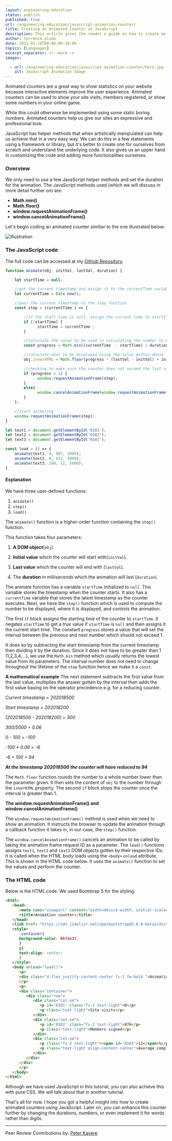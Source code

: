```yaml
---
layout: engineering-education
status: publish
published: true
url: /engineering-education/javascript-animation-counter/
title: Creating an Animated Counter in JavaScript
description: This article gives the reader a guide on how to create an animated counter in a web application using JavaScript. We will do this with a few JavaScript helper methods and by setting the duration for the animation.
author: terrence-aluda
date: 2021-01-16T00:00:00-10:00
topics: [Languages]
excerpt_separator: <!--more-->
images:

  - url: /engineering-education/javascript-animation-counter/hero.jpg
    alt: Javascript Animation Image
---
```

Animated counters are a great way to show statistics on your website because interactive elements improve the user experience. Animated counters can be used to show your site visits, members registered, or show some numbers in your online game.
<!--more-->
While this could otherwise be implemented using some static boring numbers. Animated counters help us give our sites an expressive and professional look.

JavaScript has helper methods that when artistically manipulated can help us achieve that in a very easy way. We can do this in a few statements using a framework or library, but it's better to create one for ourselves from scratch and understand the underlying code. It also gives us an upper hand in customizing the code and adding more functionalities ourselves.

### Overview
We only need to use a few JavaScript helper methods and set the duration for the animation. The JavaScript methods used (which we will discuss in more detail further on) are:

- **Math.min()**
- **Math.floor()**
- **window.requestAnimationFrame()**
- **window.cancelAnimationFrame()**

Let's begin coding an animated counter similiar to the one illustrated below:

![Illustration](/engineering-education/javascript-animation-counter/illustration.gif)

### The JavaScript code
The full code can be accessed at my [Github Repository](https://github.com/Agusioma/animation-counter-javascript/).

```Javascript
function animate(obj, initVal, lastVal, duration) {

    let startTime = null;

    //get the current timestamp and assign it to the currentTime variable
    let currentTime = Date.now();

    //pass the current timestamp to the step function
    const step = (currentTime ) => {

        //if the start time is null, assign the current time to startTime
        if (!startTime) {
              startTime = currentTime ;
        }

        //calculate the value to be used in calculating the number to be displayed
        const progress = Math.min((currentTime  - startTime) / duration, 1);

        //calculate what to be displayed using the value gotten above
        obj.innerHTML = Math.floor(progress * (lastVal - initVal) + initVal);

        //checking to make sure the counter does not exceed the last value (lastVal)
        if (progress < 1) {
              window.requestAnimationFrame(step);
        }
        else{
              window.cancelAnimationFrame(window.requestAnimationFrame(step));
        }
    };

    //start animating
    window.requestAnimationFrame(step);
}

let text1 = document.getElementById('0101');
let text2 = document.getElementById('0102');
let text3 = document.getElementById('0103');

const load = () => {
    animate(text1, 0, 907, 5000);
    animate(text2, 0, 432, 5000);
    animate(text3, 100, 12, 5000);
}
```

#### Explanation
We have three user-defined functions:

1. `animate()`
2. `step()`
3. `load()`

The `animate()` function is a higher-order function containing the `step()` function. 

This function takes four parameters:

1. **A DOM object**(`obj`).

2. **Initial value** which the counter will start with(`initVal`).

3. **Last value** which the counter will end with (`lastVal`).

4. The **duration** in milliseconds which the animation will last (`duration`).

The animate function has a variable `startTime` initialized to `null`. This variable stores the timestamp when the counter starts. It also has a `currentTime` variable that stores the latest timestamp as the counter executes. Next, we have the `step()` function which is used to compute the number to be displayed, where it is displayed, and controls the animation.

The first `if` block assigns the starting time of the counter to `startTime`. It negates `startTime` to get a *true* value if `startTime` is `null` and then assigns it the current start time. The constant `progress` stores a value that will set the interval between the previous and next number which should not exceed 1. 

It does so by subtracting the start timestamp from the current timestamp then dividing it by the duration. Since it does not have to be greater than 1 (1,2,3,4,...), we use the `Math.min` method which usually returns the lowest value from its parameters. The interval number does not need to change throughout the lifetime of the `step` function hence we make it a `const`.

**A mathematical example**
The next statement subtracts the first value from the last value, multiplies the answer gotten by the interval then adds the first value basing on the operator precedence e.g. for a reducing counter.


*Current timestamp = 202018500*

*Start timestamp = 202018200*

*(202018500 - 202018200) = 300*

*300/5000 = 0.06*

*0 - 100 = -100*

*-100 * 0.06 = -6*

*-6 + 100 = 94*

***At the timestamp 202018500 the counter will have reduced to 94***

The `Math.floor` function rounds the number to a whole number lower than the parameter given. It then sets the content of `obj` to the number through the `innerHTML` property. The second `if` block stops the counter once the interval is greater than 1.

**The window.requestAnimationFrame() and window.cancelAnimationFrame()**

The `window.requestAnimationFrame()` method is used when we need to show an animation. It instructs the browser to update the animation through a callback function it takes in, in our case, the `step()` function.

The `window.cancelAnimationFrame()` cancels an animation to be called by taking the animation frame request ID as a parameter. The `load()` functions assigns `text1`, `text2` and `text3` DOM objects gotten by their respective IDs. It is called when the HTML body loads using the `<body>` `onload` attribute. This is shown in the HTML code below. It uses the `animate()` function to set the values and perform the counter.

### The HTML code
Below is the HTML code. We used Bootstrap 5 for the styling.

```html
<html>
   <head>
      <meta name="viewport" content="width=device-width, initial-scale=1.0">
      <title>Animation counter</title>
   </head>
   <link href= "https://cdn.jsdelivr.net/npm/bootstrap@5.0.0-beta1/dist/css/bootstrap.min.css" rel="stylesheet" integrity="sha384-giJF6kkoqNQ00vy+HMDP7azOuL0xtbfIcaT9wjKHr8RbDVddVHyTfAAsrekwKmP1" crossorigin="anonymous">
   <style>
      .container{
      background-color: #6f4e37;
      }
      p{
      text-align: center;
      }
   </style>
   <body onload="load()">
      <p>
      <div class="d-flex justify-content-center fs-1 fw-bold ">Animation Counter</div>
      </p>
      <p>
      <div class="container">
         <div class="row">
            <div class="col-sm">
               <p id='0101' class="fs-2 text-light">0</p>
               <p class="text-light">Site visits</p>
            </div>
            <div class="col-sm">
               <p id='0102' class="fs-2 text-light">876</p>
               <p class="text-light">Members signed</p>
            </div>
            <div class="col-sm">
               <p class="fs-2 text-light"><span id='0103'>12</span>%</p>
               <p class="text-light align-content-center">Average complain rate</p>
            </div>
         </div>
      </div>
      </p>
   </body>
</html>
```

Although we have used JavaScript in this tutorial, you can also achieve this with pure CSS. We will talk about that in another tutorial.

That's all for now. I hope you got a helpful insight into how to create animated counters using JavaScript. Later on, you can enhance this counter further by changing the durations, numbers, or even implement it for words rather than digits.</br>

---
Peer Review Contributions by: [Peter Kayere](/engineering-education/authors/peter-kayere/)
